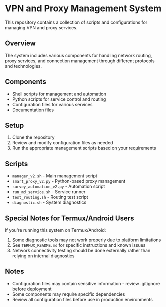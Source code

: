 # VPN and Proxy Management System

This repository contains a collection of scripts and configurations for managing VPN and proxy services.

## Overview

The system includes various components for handling network routing, proxy services, and connection management through different protocols and technologies.

## Components

- Shell scripts for management and automation
- Python scripts for service control and routing
- Configuration files for various services
- Documentation files

## Setup

1. Clone the repository
2. Review and modify configuration files as needed
3. Run the appropriate management scripts based on your requirements

## Scripts

- `manager_v2.sh` - Main management script
- `smart_proxy_v2.py` - Python-based proxy management
- `survey_automation_v2.py` - Automation script
- `run_md_service.sh` - Service runner
- `test_routing.sh` - Routing test script
- `diagnostic.sh` - System diagnostics

## Special Notes for Termux/Android Users

If you're running this system on Termux/Android:

1. Some diagnostic tools may not work properly due to platform limitations
2. See `TERMUX_README.md` for specific instructions and known issues
3. Network connectivity testing should be done externally rather than relying on internal diagnostics

## Notes

- Configuration files may contain sensitive information - review .gitignore before deployment
- Some components may require specific dependencies
- Review all configuration files before use in production environments